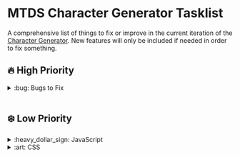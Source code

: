# MTDS Character Generator Tasklist

A comprehensive list of things to fix or improve in the current iteration of the <a href="https://mudows.github.io/rpg/mtds/character/chargen.html" target="_blank">Character Generator</a>. New features will only be included if needed in order to fix something.

## :fire: High Priority
<details>
<summary>:bug: Bugs to Fix</summary>

- [x] If the user clicks the value of the skill instead of the name, the function won't update the number of available choices properly and wont't remove the flag that indicates it was chosen as either good or bad skill;
- [x] When removing the 'good' or 'bad' flag from skills to reset it to 'normal', the counter of available Good and Bad skill choices do not update. It only updates after choosing a new Good or Bad skill;
- [ ] When setting attribute points, if you have already spent all points but need to subtract point to relocate, instead of subtracting only 1, it subtracts 2;
- [x] If the name of the character is the last thing to be chosen to create the character, the 'Finalizar' button do not enable unless atribute points are relocated or skills are changed;
</details>
<br>

## :snowflake: Low Priority
<details>
<summary>:heavy_dollar_sign: JavaScript</summary>

- [ ] Convert the code from vanilla to full jQuery;
- [ ] Clean up unecessary repetitions;
- [ ] Create logic to limit the current value of the attributes and health to not go negative or past the maximum value stabilished;
- [ ] Create logic to disallow the user to input a value directly in the attribute. Creating '+' and '-' buttons might be a good solution;
</details>

<details>
<summary>:art: CSS</summary>

- [ ] Fix the display of the skills on mobile devices;
- [ ] Align the 'Finalizar' button properly;
- [ ] Select a color palette for the project;
- [ ] Format the page header;
</details>

<!-- <details>
<summary></summary>

</details> -->
